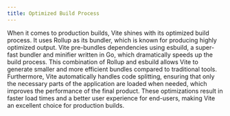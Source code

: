 ```yaml
---
title: Optimized Build Process
---
```


When it comes to production builds, Vite shines with its optimized build
process. It uses Rollup as its bundler, which is known for producing highly
optimized output. Vite pre-bundles dependencies using esbuild, a super-fast
bundler and minifier written in Go, which dramatically speeds up the build
process. This combination of Rollup and esbuild allows Vite to generate smaller
and more efficient bundles compared to traditional tools. Furthermore, Vite
automatically handles code splitting, ensuring that only the necessary parts of
the application are loaded when needed, which improves the performance of the
final product. These optimizations result in faster load times and a better user
experience for end-users, making Vite an excellent choice for production builds.
